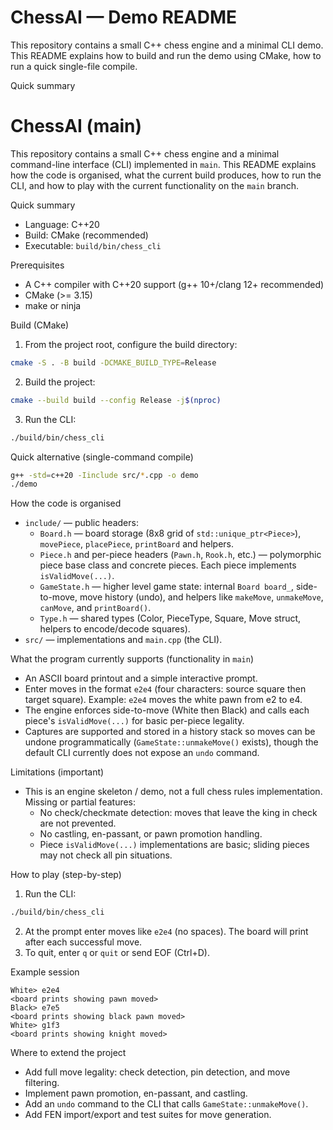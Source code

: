 # ChessAI — Demo README

This repository contains a small C++ chess engine and a minimal CLI demo. This README explains how to build and run the demo using CMake, how to run a quick single-file compile.

Quick summary
# ChessAI (main)

This repository contains a small C++ chess engine and a minimal command-line interface (CLI) implemented in `main`. This README explains how the code is organised, what the current build produces, how to run the CLI, and how to play with the current functionality on the `main` branch.

Quick summary
- Language: C++20
- Build: CMake (recommended)
- Executable: `build/bin/chess_cli`

Prerequisites
- A C++ compiler with C++20 support (g++ 10+/clang 12+ recommended)
- CMake (>= 3.15)
- make or ninja

Build (CMake)
1. From the project root, configure the build directory:

```bash
cmake -S . -B build -DCMAKE_BUILD_TYPE=Release
```

2. Build the project:

```bash
cmake --build build --config Release -j$(nproc)
```

3. Run the CLI:

```bash
./build/bin/chess_cli
```

Quick alternative (single-command compile)
```bash
g++ -std=c++20 -Iinclude src/*.cpp -o demo
./demo
```

How the code is organised
- `include/` — public headers:
	- `Board.h` — board storage (8x8 grid of `std::unique_ptr<Piece>`), `movePiece`, `placePiece`, `printBoard` and helpers.
	- `Piece.h` and per-piece headers (`Pawn.h`, `Rook.h`, etc.) — polymorphic piece base class and concrete pieces. Each piece implements `isValidMove(...)`.
	- `GameState.h` — higher level game state: internal `Board board_`, side-to-move, move history (undo), and helpers like `makeMove`, `unmakeMove`, `canMove`, and `printBoard()`.
	- `Type.h` — shared types (Color, PieceType, Square, Move struct, helpers to encode/decode squares).
- `src/` — implementations and `main.cpp` (the CLI).

What the program currently supports (functionality in `main`)
- An ASCII board printout and a simple interactive prompt.
- Enter moves in the format `e2e4` (four characters: source square then target square). Example: `e2e4` moves the white pawn from e2 to e4.
- The engine enforces side-to-move (White then Black) and calls each piece's `isValidMove(...)` for basic per-piece legality.
- Captures are supported and stored in a history stack so moves can be undone programmatically (`GameState::unmakeMove()` exists), though the default CLI currently does not expose an `undo` command.

Limitations (important)
- This is an engine skeleton / demo, not a full chess rules implementation. Missing or partial features:
	- No check/checkmate detection: moves that leave the king in check are not prevented.
	- No castling, en-passant, or pawn promotion handling.
	- Piece `isValidMove(...)` implementations are basic; sliding pieces may not check all pin situations.

How to play (step-by-step)
1. Run the CLI:

```bash
./build/bin/chess_cli
```

2. At the prompt enter moves like `e2e4` (no spaces). The board will print after each successful move.
3. To quit, enter `q` or `quit` or send EOF (Ctrl+D).

Example session
```
White> e2e4
<board prints showing pawn moved>
Black> e7e5
<board prints showing black pawn moved>
White> g1f3
<board prints showing knight moved>
```

Where to extend the project
- Add full move legality: check detection, pin detection, and move filtering.
- Implement pawn promotion, en-passant, and castling.
- Add an `undo` command to the CLI that calls `GameState::unmakeMove()`.
- Add FEN import/export and test suites for move generation.


